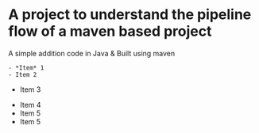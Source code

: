 # A project to understand the pipeline flow of a maven based project
A simple addition code in Java & Built using maven
```
- *Item* 1
- Item 2
```
- Item 3

* Item 4
* Item 5
* Item 5
